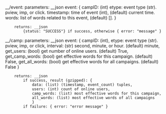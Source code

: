 __/event:
    parameters: __json 
            event: {
            campID: (int)
            etype: event type (str). pview, imp, or click.
            timestamp: time of event (int), (default) current time.
            words: list of words related to this event, (default) [].
            }

        returns: __json
            {status: "SUCCESS"} if success, otherwise { error: "message" }
            
__/camp:
    parameters: __json
            event: {
            campID: (int),
            etype: event type (str). pview, imp, or click,
            interval: (str) second, minute, or hour. (default) minute,
            get_users: (bool) get number of online users. (default) True,
            get_camp_words: (bool) get effective words for this campaign. (default) False,
            get_all_words: (bool) get effective words for all campaigns. (default) False
            }

        returns: __json
            if success, result (gzipped): {
                data: (list) (timestamp, event_count) tuples,
                users: (int) count of online users,
                camp_words: (list) most effective words for this campaign,
                all_words: (list) most effective words of all campaigns
                }
            if failure: { error: "error message" }

